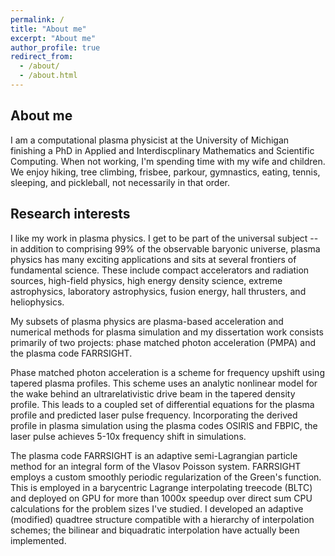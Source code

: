 ```yaml
---
permalink: /
title: "About me"
excerpt: "About me"
author_profile: true
redirect_from: 
  - /about/
  - /about.html
---
```


About me
---
I am a computational plasma physicist at the University of Michigan finishing a PhD in Applied and Interdiscplinary Mathematics and Scientific Computing.  When not working, I'm spending time with my wife and children.  We enjoy hiking, tree climbing, frisbee, parkour, gymnastics, eating, tennis, sleeping, and pickleball, not necessarily in that order.

Research interests
---
I like my work in plasma physics.  I get to be part of the universal subject -- in addition to comprising 99% of the observable baryonic universe, plasma physics has many exciting applications and sits at several frontiers of fundamental science.  These include compact accelerators and radiation sources, high-field physics, high energy density science, extreme astrophysics, laboratory astrophysics, fusion energy, hall thrusters, and heliophysics.

My subsets of plasma physics are plasma-based acceleration and numerical methods for plasma simulation and my dissertation work consists primarily of two projects: phase matched photon acceleration (PMPA) and the plasma code FARRSIGHT.

Phase matched photon acceleration is a scheme for frequency upshift using tapered plasma profiles.  This scheme uses an analytic nonlinear model for the wake behind an ultrarelativistic drive beam in the tapered density profile.  This leads to a coupled set of differential equations for the plasma profile and predicted laser pulse frequency.  Incorporating the derived profile in plasma simulation using the plasma codes OSIRIS and FBPIC, the laser pulse achieves 5-10x frequency shift in simulations.

The plasma code FARRSIGHT is an adaptive semi-Lagrangian particle method for an integral form of the Vlasov Poisson system.  FARRSIGHT employs a custom smoothly periodic regularization of the Green's function.  This is employed in a barycentric Lagrange interpolating treecode (BLTC) and deployed on GPU for more than 1000x speedup over direct sum CPU calculations for the problem sizes I've studied.  I developed an adaptive (modified) quadtree structure compatible with a hierarchy of interpolation schemes; the bilinear and biquadratic interpolation have actually been implemented.

